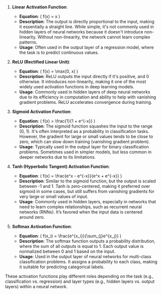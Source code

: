 1. **Linear Activation Function**:
   - **Equation**: \( f(x) = x \)
   - **Description**: The output is directly proportional to the input, making it essentially a straight line. While simple, it's not commonly used in hidden layers of neural networks because it doesn't introduce non-linearity. Without non-linearity, the network cannot learn complex patterns.
   - **Usage**: Often used in the output layer of a regression model, where the task is to predict continuous values.

2. **ReLU (Rectified Linear Unit)**:
   - **Equation**: \( f(x) = \max(0, x) \)
   - **Description**: ReLU outputs the input directly if it's positive, and 0 otherwise. It introduces non-linearity, making it one of the most widely used activation functions in deep learning models.
   - **Usage**: Commonly used in hidden layers of deep neural networks due to its efficiency in computation and ability to help with vanishing gradient problems. ReLU accelerates convergence during training.

3. **Sigmoid Activation Function**:
   - **Equation**: \( f(x) = \frac{1}{1 + e^{-x}} \)
   - **Description**: The sigmoid function squashes the input to the range (0, 1). It's often interpreted as a probability in classification tasks. However, the gradient for large or small values tends to be close to zero, which can slow down training (vanishing gradient problem).
   - **Usage**: Typically used in the output layer for binary classification problems. Sometimes used in simpler models, but less common in deeper networks due to its limitations.

4. **Tanh (Hyperbolic Tangent) Activation Function**:
   - **Equation**: \( f(x) = \frac{e^x - e^{-x}}{e^x + e^{-x}} \)
   - **Description**: Similar to the sigmoid function, but the output is scaled between -1 and 1. Tanh is zero-centered, making it preferred over sigmoid in some cases, but still suffers from vanishing gradients for very large or small values of input.
   - **Usage**: Commonly used in hidden layers, especially in networks that need to learn complex relationships, such as recurrent neural networks (RNNs). It’s favored when the input data is centered around zero.

5. **Softmax Activation Function**:
   - **Equation**: \( f(x_i) = \frac{e^{x_i}}{\sum_{j}e^{x_j}} \)
   - **Description**: The softmax function outputs a probability distribution, where the sum of all outputs is equal to 1. Each output value is normalized between 0 and 1 based on the input.
   - **Usage**: Used in the output layer of neural networks for multi-class classification problems. It assigns a probability to each class, making it suitable for predicting categorical labels.

These activation functions play different roles depending on the task (e.g., classification vs. regression) and layer types (e.g., hidden layers vs. output layers) within a neural network.